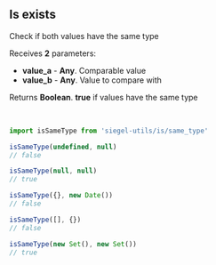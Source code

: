 ## Is exists

Check if both values have the same type<br />

Receives **2** parameters:
- **value_a** - **Any**. Comparable value
- **value_b** - **Any**. Value to compare with

Returns **Boolean**. **true** if values have the same type

<br />

```js
import isSameType from 'siegel-utils/is/same_type'

isSameType(undefined, null)
// false

isSameType(null, null)
// true

isSameType({}, new Date())
// false

isSameType([], {})
// false

isSameType(new Set(), new Set())
// true
```